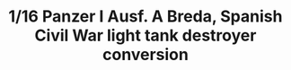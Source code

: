 ---
layout: product
title: "1/16 Panzer I Ausf. A Breda, Spanish Civil War light tank destroyer conversion"
price: "6700" 
desc: "Maketa"
img_path: "/assets/img/AMIG8503.jpg"
brand: "N/A"
available: true
special_offer: false
new: false
soon: true
cat: "010000"
subcat: "011400"
subsubcat: "0N/A"
sifra: "AMIG8503"
popular: false
---